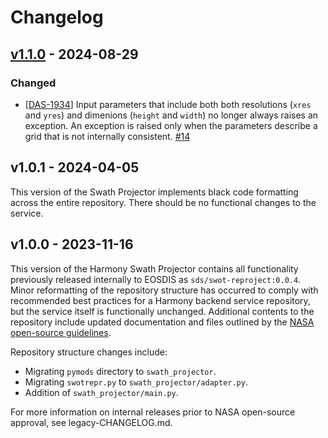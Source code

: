 # Changelog

## [v1.1.0] - 2024-08-29
### Changed

- [[DAS-1934](https://bugs.earthdata.nasa.gov/browse/DAS-1934)]
  Input parameters that include both both resolutions (`xres` and `yres`) and
  dimenions (`height` and `width`) no longer always raises an exception. An
  exception is raised only when the parameters describe a grid that is not
  internally consistent. [#14](https://github.com/nasa/harmony-swath-projector/pull/14)

## v1.0.1 - 2024-04-05

This version of the Swath Projector implements black code formatting across the
entire repository. There should be no functional changes to the service.

## v1.0.0 - 2023-11-16

This version of the Harmony Swath Projector contains all functionality
previously released internally to EOSDIS as `sds/swot-reproject:0.0.4`.
Minor reformatting of the repository structure has occurred to comply with
recommended best practices for a Harmony backend service repository, but the
service itself is functionally unchanged. Additional contents to the repository
include updated documentation and files outlined by the
[NASA open-source guidelines](https://code.nasa.gov/#/guide).

Repository structure changes include:

* Migrating `pymods` directory to `swath_projector`.
* Migrating `swotrepr.py` to `swath_projector/adapter.py`.
* Addition of `swath_projector/main.py`.

For more information on internal releases prior to NASA open-source approval,
see legacy-CHANGELOG.md.

[v1.1.0]:(https://github.com/nasa/harmony-swath-projector/releases/tag/1.0.1)
[v1.0.1]:(https://github.com/nasa/harmony-swath-projector/releases/tag/1.0.1)
[v1.0.0]:(https://github.com/nasa/harmony-swath-projector/releases/tag/1.0.0)
